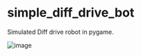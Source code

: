 # simple_diff_drive_bot
Simulated Diff drive robot in pygame.

![image](https://github.com/user-attachments/assets/f799ae54-f1f0-4dee-a105-687a33c552b2)
